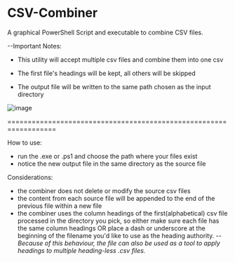 # CSV-Combiner
A graphical PowerShell Script and executable to combine CSV files.


--Important Notes: 

-  This utility will accept multiple csv files and combine them into one csv 

-  The first file's headings will be kept, all others will be skipped

-  The output file will be written to the same path chosen as the input directory


![image](https://user-images.githubusercontent.com/43890114/139602608-2aaebd69-b8e9-4bc2-b903-de6dc0d16bf2.png)

==================================================================
 
 How to use:
  - run the .exe or .ps1 and choose the path where your files exist
  - notice the new output file in the same directory as the source file
 
 Considerations:
 - the combiner does not delete or modify the source csv files 
 - the content from each source file will be appended to the end of the previous file within a new file
 - the combiner uses the column headings of the first(alphabetical) csv file processed in the directory you pick, so either make sure each file has the same column headings OR place a dash or underscore at the beginning of the filename you'd like to use as the heading authority. 
 _--Because of this behaviour, the file can also be used as a tool to apply headings to multiple heading-less .csv files._
 


